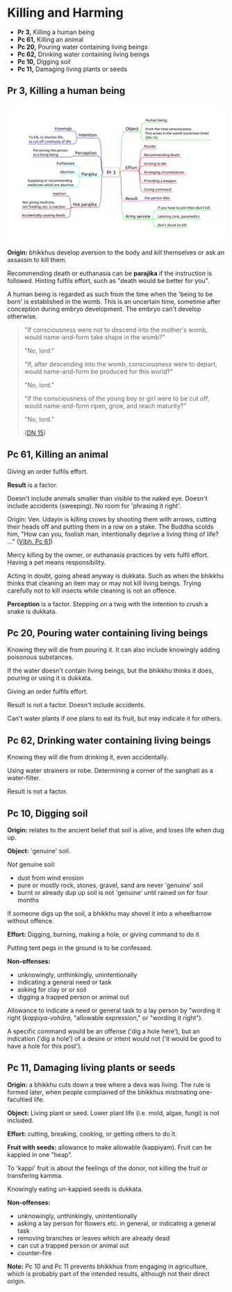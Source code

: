 # Killing and Harming

- **Pr 3,** Killing a human being
- **Pc 61,** Killing an animal
- **Pc 20,** Pouring water containing living beings
- **Pc 62,** Drinking water containing living beings
- **Pc 10,** Digging soil
- **Pc 11,** Damaging living plants or seeds

## Pr 3, Killing a human being

![Pr-3](./includes/mindmaps/pr-3.png)

**Origin:** bhikkhus develop aversion to the body and kill themselves or
ask an assassin to kill them.

Recommending death or euthanasia can be **parajika** if the instruction is
followed. Hinting fulfils effort, such as "death would be better for you".

A human being is regarded as such from the time when the 'being to be born' is
established in the womb. This is an uncertain time, sometime after conception
during embryo development. The embryo can't develop otherwise.

<!-- latex
\clearpage
-->

> "If consciousness were not to descend into the mother's womb, would
> name-and-form take shape in the womb?"
> 
> "No, lord."
> 
> "If, after descending into the womb, consciousness were to depart, would
> name-and-form be produced for this world?"
> 
> "No, lord."
> 
> "If the consciousness of the young boy or girl were to be cut off, would
> name-and-form ripen, grow, and reach maturity?"
> 
> "No, lord."
>
> ([DN 15](https://www.accesstoinsight.org/tipitaka/dn/dn.15.0.than.html))

## Pc 61, Killing an animal

Giving an order fulfils effort.

**Result** is a factor.

Doesn't include animals smaller than visible to the naked eye. Doesn't
include accidents (sweeping). No room for 'phrasing it right'.

Origin: Ven. Udayin is killing crows by shooting them with arrows, cutting their
heads off and putting them in a row on a stake. The Buddha scolds him, "How can
you, foolish man, intentionally deprive a living thing of life? ..." ([Vibh. Pc
61](https://suttacentral.net/pli-tv-bu-vb-pc61/en/horner))

Mercy killing by the owner, or euthanasia practices by vets fulfil effort.
Having a pet means responsibility.

Acting in doubt, going ahead anyway is dukkata. Such as when the bhikkhu thinks
that cleaning an item may or may not kill living beings. Trying carefully not to
kill insects while cleaning is not an offence.

**Perception** is a factor. Stepping on a twig with the intention to crush a
snake is dukkata.

## Pc 20, Pouring water containing living beings

Knowing they will die from pouring it. It can also include knowingly
adding poisonous substances.

If the water doesn't contain living beings, but the bhikkhu thinks it does,
pouring or using it is dukkata.

Giving an order fulfils effort.

Result is not a factor. Doesn't include accidents.

Can't water plants if one plans to eat its fruit, but may indicate it
for others.

## Pc 62, Drinking water containing living beings

Knowing they will die from drinking it, even accidentally.

Using water strainers or robe. Determining a corner of the sanghati as a
water-filter.

Result is not a factor.

<!-- latex
\clearpage
-->

## Pc 10, Digging soil

<!-- latex
\begin{multicols}{2}
-->

**Origin:** relates to the ancient belief that soil is alive, and loses
life when dug up.

**Object:** 'genuine' soil.

*Not* genuine soil:

- dust from wind erosion
- pure or mostly rock, stones, gravel, sand are never 'genuine' soil
- burnt or already dup up soil is not 'genuine' until rained on for four months

If someone digs up the soil, a bhikkhu may shovel it into a wheelbarrow without
offence.

**Effort:** Digging, burning, making a hole, or giving command to do it.

Putting tent pegs in the ground is to be confessed.

<!-- latex
\columnbreak
-->

**Non-offenses:**

- unknowingly, unthinkingly, unintentionally
- indicating a general need or task
- asking for clay or or soil
- digging a trapped person or animal out

Allowance to indicate a need or general task to a lay person by "wording it
right (*kappiya-vohāra*, "allowable expression," or "wording it right").

A specific command would be an offense ('dig a hole here'), but an indication
('dig a hole') of a desire or intent would not ('it would be good to have a hole
for this post').

<!-- latex
\end{multicols}
-->

## Pc 11, Damaging living plants or seeds

<!-- latex
\begin{multicols}{2}
-->

**Origin:** a bhikkhu cuts down a tree where a deva was living. The rule
is formed later, when people complained of the bhikkhus mistreating
one-facultied life.

**Object:** Living plant or seed. Lower plant life (i.e. mold, algae,
fungi) is not included.

**Effort:** cutting, breaking, cooking, or getting others to do it.

**Fruit with seeds:** allowance to make allowable (kappiyam). Fruit can
be kappied in one "heap".

<!-- latex
\columnbreak
-->

To 'kappi' fruit is about the feelings of the donor, not killing the
fruit or transfering kamma.

Knowingly eating un-kappied seeds is dukkata.

**Non-offenses:**

- unknowingly, unthinkingly, unintentionally
- asking a lay person for flowers etc. in general, or indicating a general task
- removing branches or leaves which are already dead
- can cut a trapped person or animal out
- counter-fire

<!-- latex
\end{multicols}
\par
\enlargethispage{2\baselineskip}
-->

**Note:** Pc 10 and Pc 11 prevents bhikkhus from engaging in
agriculture, which is probably part of the intended results, although
not their direct origin.


